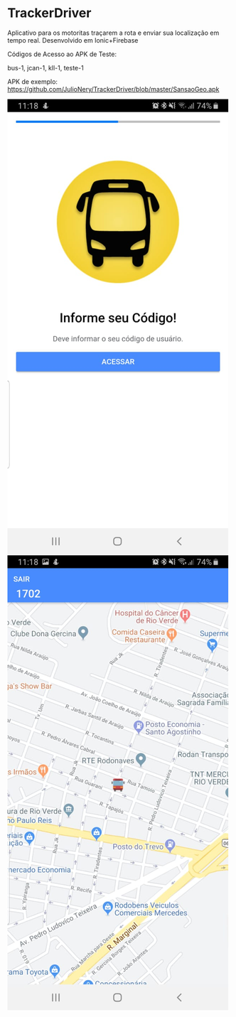 # TrackerDriver
Aplicativo para os motoritas traçarem a rota e enviar sua localização em tempo real. Desenvolvido em Ionic+Firebase

Códigos de Acesso ao APK de Teste:

bus-1, jcan-1, kll-1, teste-1 

APK de exemplo: https://github.com/JulioNery/TrackerDriver/blob/master/SansaoGeo.apk

![Code](https://github.com/JulioNery/TrackerDriver/blob/master/code.jpeg)
![Location](https://github.com/JulioNery/TrackerDriver/blob/master/location.jpeg)
